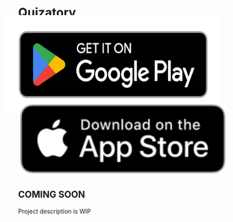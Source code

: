 # Quizatory

<a href="https://play.google.com/store/apps/details?id=com.arksoftware.quizatory"><img src="images/google-play-badge.png" alt="Google Play Link" height="230px" style="margin: -30px;" /> </a>
<a href="https://apps.apple.com/us/app/quizatory-test-quiz-trivia/id6465686700"><img src="images/app-store-badge.svg" alt="App Store Link" height="160px" style="margin: 5px;" /></a>


## COMING SOON
Project description is WIP
